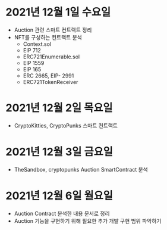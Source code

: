 # 2021년 12월 1일 수요일 

- Auction 관련 스마트 컨트랙트 정리 
- NFT를 구성하는 컨트랙트 분석
    - Context.sol
    - EIP 712
    - ERC721Enumerable.sol
    - EIP 1559
    - EIP 165
    - ERC 2665, EIP- 2991
    - ERC721TokenReceiver

# 2021년 12월 2일 목요일 
- CryptoKitties, CryptoPunks 스마트 컨트랙트 

# 2021년 12월 3일 금요일 

- TheSandbox, cryptopunks Auction SmartContract 분석

# 2021년 12월 6일 월요일 

- Auction Contract 분석한 내용 문서로 정리 
- Auction 기능을 구현하기 위해 필요한 추가 개발 구현 범위 파악하기
